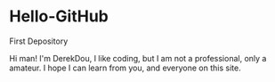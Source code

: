 # Hello-GitHub
First Depository

Hi man!
I'm DerekDou, I like coding, but I am not a professional, only a amateur.
I hope I can learn from you, and everyone on this site.
